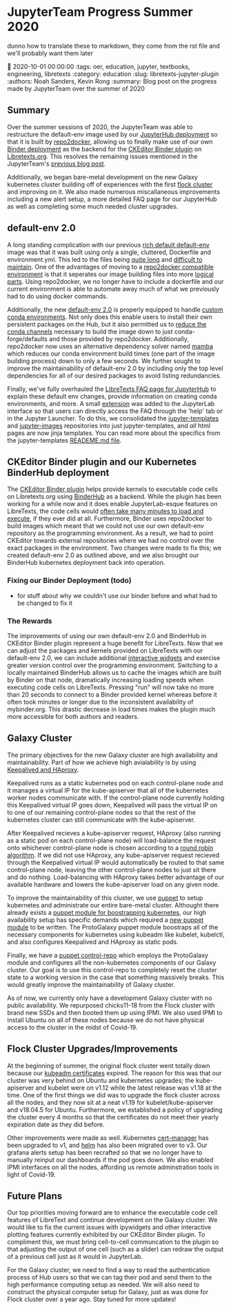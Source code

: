 # JupyterTeam Progress Summer 2020

dunno how to translate these to markdown, they come from the rst file and we'll probably want them later

:date: 2020-10-01 00:00:00
:tags: oer, education, jupyter, textbooks, engineering, libretexts
:category: education
:slug: libretexts-jupyter-plugin
:authors: Noah Sanders, Kevin Rong
:summary: Blog post on the progress made by JupyterTeam over the summer of 2020

## Summary

Over the summer sessions of 2020, the JupyterTeam was able to restructure the default-env image used by our [JupyterHub deployment](https://jupyter.libretexts.org/hub/login) so that it is built by [repo2docker](https://repo2docker.readthedocs.io/en/latest/), allowing us to finally make use of our own [Binder deployment](https://binder.libretexts.org/) as the backend for the [CKEditor Binder plugin](https://github.com/LibreTexts/ckeditor-binder-plugin) on [Libretexts.org](https://libretexts.org/). This resolves the remaining issues mentioned in the JupyterTeam's [previous blog post](https://mechmotum.github.io/blog/libretexts-jupyter-plugin.html#future).

Additionally, we began bare-metal development on the new Galaxy kubernetes cluster building off of experiences with the first [flock cluster](https://mechmotum.github.io/blog/jupyter-summer-2019.html) and improving on it. We also made numerous miscallaneous improvements including a new alert setup, a more detailed FAQ page for our JupyterHub as well as completing some much needed cluster upgrades.

## default-env 2.0

A long standing complication with our previous [rich default default-env](https://github.com/LibreTexts/default-env/tree/1.13/rich-default) image was that it was built using only a single, cluttered, Dockerfile and environment.yml. This led to the files being [quite long](https://github.com/LibreTexts/metalc/issues/121) and [difficult to maintain](https://github.com/LibreTexts/metalc/issues/130). One of the advantages of moving to a [repo2docker compatible environment](https://github.com/LibreTexts/default-env/tree/2.0.1) is that it seperates our image building files into more [logical parts](https://repo2docker.readthedocs.io/en/latest/config_files.html). Using repo2docker, we no longer have to include a dockerfile and our current environment is able to automate away much of what we previously had to do using docker commands.

Additionally, the new [default-env 2.0](https://github.com/LibreTexts/default-env) is properly equipped to handle [custom conda environments](https://docs.conda.io/projects/conda/en/latest/user-guide/tasks/manage-environments.html). Not only does this enable users to install their own persistent packages on the Hub, but it also permitted us to [reduce the conda channels](https://github.com/LibreTexts/metalc/issues/151) necessary to build the image down to just conda-forge/defaults and those provided by repo2docker. Additionally, repo2docker now uses an alternative dependency solver named [mamba](https://github.com/mamba-org/mamba) which reduces our conda environment build times (one part of the image building process) down to only a few seconds. We further sought to improve the maintainability of default-env 2.0 by including only the top level dependencies for all of our desired packages to avoid listing redundancies.

Finally, we've fully overhauled the [LibreTexts FAQ page for JupyterHub](https://jupyter.libretexts.org/hub/faq) to explain these default env changes, provide information on creating conda environments, and more. A small [extension](https://github.com/LibreTexts/labextension-libretexts-faq) was added to the JupyterLab interface so that users can directly access the FAQ through the 'help' tab or in the Jupyter Launcher. To do this, we consolidated the [jupyter-templates](https://github.com/LibreTexts/jupyterhub-templates) and [jupyter-images](https://github.com/LibreTexts/jupyterhub-images) repositories into just jupyter-templates, and *all* html pages are now jinja templates. You can read more about the specifics from the jupyter-templates [READEME.md file](https://github.com/LibreTexts/jupyterhub-templates/blob/master/README.md).

## CKEditor Binder plugin and our Kubernetes BinderHub deployment

The [CKEditor Binder plugin](https://github.com/LibreTexts/ckeditor-binder-plugin) helps provide kernels to executable code cells on Libretexts.org using [BinderHub](https://github.com/jupyterhub/binderhub) as a backend. While the plugin has been working for a while now and it does enable JupyterLab-esque features on LibreTexts, the code cells would [often take many minutes to load and execute](https://github.com/LibreTexts/metalc/issues/83), if they ever did at all. Furthermore, Binder uses repo2docker to build images which meant that we could not use our own default-env repository as the programming environment. As a result, we had to point CKEditor towards external repositories where we had no control over the exact packages in the environment. Two changes were made to fix this; we created default-env 2.0 as outlined above, and we also brought our BinderHub kubernetes deployment back into operation.

### Fixing our Binder Deployment (todo)

- for stuff about why we couldn't use our binder before and what had to be changed to fix it

### The Rewards

The improvements of using our own default-env 2.0 and BinderHub in CKEditor Binder plugin represent a huge benefit for LibreTexts. Now that we can adjust the packages and kernels provided on LibreTexts with our default-env 2.0, we can include additional [interactive widgets](https://chem.libretexts.org/Courses/Remixer_University/LibreTexts_Construction_Guide/05%3A_Interactive_Elements) and exercise greater version control over the programming environment. Switching to a locally maintained BinderHub allows us to cache the images which are built by Binder on that node, dramatically increasing loading speeds when executing code cells on LibreTexts. Pressing "run" will now take no more than 20 seconds to connect to a Binder provided kernel whereas before it often took minutes or longer due to the inconsistent availability of mybinder.org. This drastic decrease in load times makes the plugin much more accessible for both authors and readers.

## Galaxy Cluster

The primary objectives for the new Galaxy cluster are high availability and maintainability. Part of how we achieve high avialability is by using [Keepalived and HAproxy](https://github.com/kubernetes/kubeadm/blob/master/docs/ha-considerations.md#options-for-software-load-balancing).

Keepalived runs as a static kubernetes pod on each control-plane node and it manages a virtual IP for the kube-apiserver that all of the kubernetes worker nodes communicate with. If the control-plane node currently holding this Keepalived virtual IP goes down, Keepalived will pass the virtual IP on to one of our remaining control-plane nodes so that the rest of the kubernetes cluster can still communicate with the kube-apiserver.

After Keepalived recieves a kube-apiserver request, HAproxy (also running as a static pod on each control-plane node) will load-balance the request onto whichever control-plane node is chosen according to a [round robin algorithm](https://avinetworks.com/glossary/round-robin-load-balancing/). If we did not use HAproxy, any kube-apiserver request recieved through the Keepalived virtual IP would automatically be routed to that same control-plane node, leaving the other control-plane nodes to just sit there and do nothing. Load-balancing with HAproxy takes better advantage of our available hardware and lowers the kube-apiserver load on any given node.

To improve the maintainability of this cluster, we use [puppet](https://puppet.com/docs/puppet/6.18/puppet_index.html) to setup kubernetes and administrate our entire bare-metal cluster. Althought there already exists a [puppet module for boostrapping kubernetes](https://github.com/puppetlabs/puppetlabs-kubernetes), our high availability setup has specific demands which required a [new puppet module](https://github.com/LibreTexts/protogalaxy) to be written. The ProtoGalaxy puppet module boostraps all of the necessary components for kubernetes using kubeadm like kubelet, kubelctl, and also configures Keepalived and HAproxy as static pods.

Finally, we have a [puppet control-repo](https://github.com/LibreTexts/metalc/blob/master/docs/Galaxy-Control-Repo.md) which employs the ProtoGalaxy module and configures all the non-kubernetes components of our Galaxy cluster. Our goal is to use this control-repo to completely reset the cluster state to a working version in the case that something massively breaks. This would greatly improve the maintainability of Galaxy cluster.

As of now, we currently only have a development Galaxy cluster with no public availability. We repurposed chicks11-18 from the Flock cluster with brand new SSDs and then booted them up using IPMI. We also used IPMI to install Ubuntu on all of these nodes because we do not have physical access to the cluster in the midst of Covid-19. 

## Flock Cluster Upgrades/Improvements

At the beginning of summer, the original flock cluster went totally down because our [kubeadm certificates](https://v1-18.docs.kubernetes.io/docs/tasks/administer-cluster/kubeadm/kubeadm-certs/) expired. The reason for this was that our cluster was very behind on Ubuntu and kubernetes upgrades; the kube-apiserver and kubelet were on v1.12 while the latest release was v1.18 at the time. One of the first things we did was to upgrade the flock cluster across all the nodes, and they now sit at a neat v1.19 for kubelet/kube-apiserver and v18.04.5 for Ubuntu. Furthermore, we established a policy of upgrading the cluster every 4 months so that the certificates do not meet their yearly expiration date as they did before.

Other improvements were made as well. Kubernetes [cert-manager](https://cert-manager.io/docs/installation/kubernetes/) has been upgraded to v1, and [helm](https://v3.helm.sh/) has also been migrated over to v3. Our grafana alerts setup has been recrafted so that we no longer have to manually reinput our dashboards if the pod goes down. We also enabled IPMI interfaces on all the nodes, affording us remote adminstration tools in light of Covid-19.

## Future Plans

Our top priorities moving forward are to enhance the executable code cell features of LibreText and continue development on the Galaxy cluster. We would like to fix the current issues with ipywidgets and other interactive plotting features currently exhibited by our CKEditor Binder plugin. To compliment this, we must bring cell-to-cell communcation to the plugin so that adjusting the output of one cell (such as a slider) can redraw the output of a previous cell just as it would in JupyterLab.

For the Galaxy cluster, we need to find a way to read the authentication process of Hub users so that we can tag their pod and send them to the high performance computing setup as needed. We will also need to construct the physical computer setup for Galaxy, just as was done for Flock cluster over a year ago. Stay tuned for more updates!
